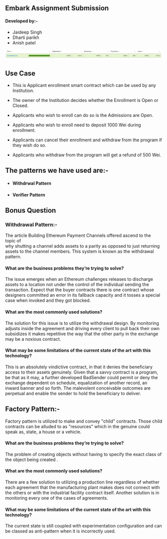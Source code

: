 ## Embark Assignment Submission

#### Developed by:-  
- Jaideep Singh 
- Dharti parikh
- Anish patel

![](https://github.com/SinghJaideepJi/EmbarkAssignSub/blob/master/EmbarkAssignSub/asset/Coverage.JPG)

## Use Case 
- This is Applicant enrollment smart contract which can be used by any Institution.

- The owner of the Institution decides whether the Enrollment is Open or Closed.

- Applicants who wish to enroll can do so is the Admissions are Open.

- Applicants who wish to enroll need to deposit 1000 Wei during enrollment.

- Applicants can cancel their enrollment and withdraw from the program if they wish do so.

- Applicants who withdraw from the program will get a refund of 500 Wei.
  
## The patterns we have used are:-

- #### Withdrwal Pattern 

- #### Verifier Pattern 

## Bonus Question

### Withdrawal Pattern:-
The article Building Ethereum Payment Channels offered ascend to the topic of   
why shutting a channel adds assets to a parity as opposed to just returning assets to the  channel members. 
This system is known as the withdrawal pattern.

#### What are the business problems they’re trying to solve? 
The issue emerges when an Ethereum challenges releases to discharge assets to a location not under the control of the individual sending the transaction.
Expect that the buyer contracts there is one contract whose designers committed an error in its fallback capacity and it tosses a special case when invoked and they got blocked.

#### What are the most commonly used solutions?
The solution for this issue is to utilize the withdrawal design. By monitoring adjusts inside the agreement and driving every client to pull back their own subsidizes it makes repetitive the way that the other party in the exchange may be a noxious contract.

#### What may be some limitations of the current state of the art with this technology?
This is an absolutely vindictive contract, in that it denies the beneficiary access to their assets genuinely. Given that a savvy contract is a program, be that as it may, a further developed BadSender could permit or deny the exchange dependent on schedule, equalization of another record, an inward banner and so forth. The malevolent conceivable outcomes are perpetual and enable the sender to hold the beneficiary to deliver.

## Factory Pattern:-
Factory pattern is utilized to make and convey "child" contracts. Those child contracts can be alluded to as "resources" which in the genuine could speak as, state, a house or a vehicle.

#### What are the business problems they’re trying to solve? 
The problem of creating objects without having to specify the exact class of the object being created .

#### What are the most commonly used solutions?
There are a few solution to utilizing a production line regardless of whether each agreement that the manufacturing plant makes does not connect with the others or with the industrial facility contract itself. 
Another solution is in monitoring every one of the cases of agreements.

#### What may be some limitations of the current state of the art with this technology?
The current state is still coupled with experimentation configuration and can be classed as anti-pattern when it is incorrectly used.